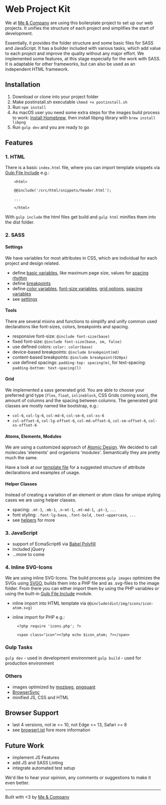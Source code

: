# Web Project Kit

We at [Me & Company](https://me-company.de) are using this boilerplate project to set up our web projects. It unifies the structure of each project and simplifies the start of development.

Essentially, it provides the folder structure and some basic files for SASS and JavaScript. It has a builder included with various tasks, which add value to each project and improve the quality without any major effort. We implemented some features, at this stage especially for the work with SASS. It is adaptable for other frameworks, but can also be used as an independent HTML framework.

## Installation

1. Download or clone into your project folder
2. Make postinstall.sh executable ``chmod +x postinstall.sh``
3. Run ``npm install``
4. As macOS user you need some extra steps for the images build process to work: [Install Homebrew](https://brew.sh/), then install libpng library with ``brew install libpng``
5. Run ``gulp dev`` and you are ready to go


## Features

### 1. HTML

There is a basic ``index.html`` file, where you can import template snippets via [Gulp File Include](https://www.npmjs.com/package/gulp-file-include) e.g.:

        <html>

        @@include('/src/html/snippets/header.html');

        ...

        </html>

With ``gulp include`` the html files get build and ``gulp html`` minifies them into the dist folder.

### 2. SASS

#### Settings

We have variables for most attributes in CSS, which are individual for each project and design related.

* define [basic variables](/src/sass/01_settings/_base-vars.scss), like maximum page size, values for [spacing rhythm](http://typecast.com/blog/4-simple-steps-to-vertical-rhythm)
* define [breakpoints](/src/sass/01_settings/_breakpoints.scss)
* define [color variables](/src/sass/01_settings/_colors.scss), [font-size variables](/src/sass/01_settings/_font-sizes.scss), [grid options](/src/sass/01_settings/_grid.scss), [spacing variables](/src/sass/01_settings/_spacing.scss)
* see [settings](/src/sass/01_settings)

#### Tools

There are several mixins and functions to simplify and unify common used declarations like font-sizes, colors, breakpoints and spacing.

* responsive font-size: ``@include font-size(base)``
* fixed font-size: ``@include font-size(base, sm, false)``
* use defined colors: ``color: color(base)``
* device-based breakpoints: ``@include breakpoint(md)``
* content-based breakpoints: ``@include breakpoint(920px)``
* use defined spacings: ``padding-top: spacing(m)``, for text-spacing: ``padding-bottom: text-spacing(l)``

#### Grid

We implemented a sass generated grid. You are able to choose your preferred grid type (``flex``, ``float``, ``inlineblock``, CSS Grids coming soon), the amount of columns and the spacing between columns. The generated grid classes are mostly named like bootstrap, e.g.:

* ``col-6``, ``col-lg-6``, ``col-md-6``, ``col-sm-6``, ``col-xs-6``
* ``col-offset-6``, ``col-lg-offset-6``, ``col-md-offset-6``, ``col-sm-offset-6``, ``col-xs-offset-6``

#### Atoms, Elements, Modules
We are using a customized approach of [Atomic Design](http://bradfrost.com/blog/post/atomic-web-design/). We decided to call molecules 'elements' and organisms 'modules'. Semantically they are pretty much the same.

Have a look at our [template file](/src/sass/_template.scss) for a suggested structure of attribute declarations and examples of usage.

#### Helper Classes

Instead of creating a variation of an element or atom class for unique styling cases we are using helper classes.
* spacing: ``.mt-1``, ``.mb-1``, ``.n-mt-1``, ``.mt-md-1``, ``.pt-1``, ``...``
* font styling: ``.font-lg-base``, ``.font-bold``, ``.text-uppercase``, ``...``
* see [helpers](/src/sass/09_helpers) for more

### 3. JavaScript
* support of EcmaScript6 via [Babel Polyfill](https://babeljs.io/docs/usage/polyfill/)
* included jQuery
* ...more to come

### 4. Inline SVG-Icons

We are using inline SVG-Icons. The build process ``gulp images`` optimizes the SVGs using [SVGO](https://github.com/svg/svgo), builds them into a PHP file and as .svg-files to the image folder. From there you can either import them by using the PHP variables or using the built-in [Gulp File Include](https://www.npmjs.com/package/gulp-file-include) module.
* inline import into HTML template via ``@@include(dist/img/icons/icon-atom.svg)``
* inline import for PHP e.g.:

        <?php require 'icons.php'; ?>

        <span class="icon"><?php echo $icon_atom; ?></span>

### Gulp Tasks

``gulp dev`` - used in development environment
``gulp build`` - used for production environment

### Others
* images optimized by [mozjpeg](https://www.npmjs.com/package/mozjpeg), [pngquant](https://www.npmjs.com/package/pngquant)
* [BrowserSync](https://www.browsersync.io/)
* minified JS, CSS and HTML

## Browser Support
* last 4 versions, not ie <= 10, not Edge <= 13, Safari >= 8
* see [browserl.ist](http://browserl.ist/?q=last+4+versions%2C+not+ie+%3C%3D+10%2C+not+Edge+%3C%3D+13%2C+Safari+%3E%3D+8) fore more information

## Future Work

* implement JS Features
* add JS and SASS Linting
* integrate automated test setup


We'd like to hear your opinion, any comments or suggestions to make it even better.

----
Built with <3 by [Me & Company](https://me-company.de)
